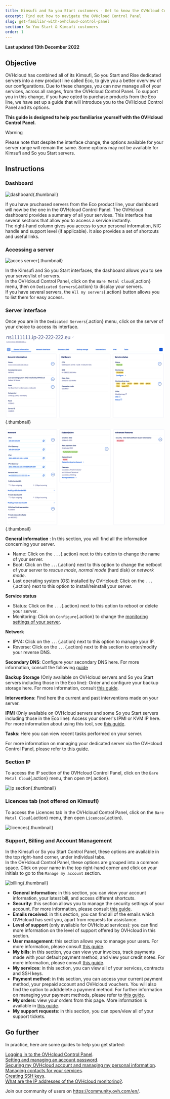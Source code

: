 ```yaml
---
title: Kimsufi and So you Start customers - Get to know the OVHcloud Control Panel
excerpt: Find out how to navigate the OVHcloud Control Panel
slug: get-familiar-with-ovhcloud-control-panel
section: So You Start & Kimsufi customers
order: 1
---
```


**Last updated 13th December 2022**

## Objective

OVHcloud has combined all of its Kimsufi, So you Start and Rise dedicated servers into a new product line called Eco, to give you a better overview of our configurations. Due to these changes, you can now manage all of your services, across all ranges, from the OVHcloud Control Panel. To support you in this change, if you have opted to purchase products from the Eco line, we have set up a guide that will introduce you to the OVHcloud Control Panel and its options.


**This guide is designed to help you familiarise yourself with the OVHcloud Control Panel.**

> [!warning]
> Please note that despite the interface change, the options available for your server range will remain the same. Some options may not be available for Kimsufi and So you Start servers.
>

## Instructions

### Dashboard

![dashboard](images/OVHclouddashboard.png){.thumbnail}

If you have pruchased servers from the Eco product line, your dashboard will now be the one in the OVHcloud Control Panel. The OVHcloud dashboard provides a summary of all your services. This interface has several sections that allow you to access a service instantly.<br>
The right-hand column gives you access to your personal information, NIC handle and support level (if applicable). It also provides a set of shortcuts and useful links.

### Accessing a server

![acces server](images/listserversOVHcloud.png){.thumbnail}

In the Kimsufi and So you Start interfaces, the dashboard allows you to see your server/list of servers.<br>
In the OVHcloud Control Panel, click on the `Bare Metal Cloud`{.action} menu, then on `Dedicated Servers`{.action} to display your servers.<br>
If you have several servers, the `All my servers`{.action} button allows you to list them for easy access.

### Server interface

Once you are in the `Dedicated Servers`{.action} menu, click on the server of your choice to access its interface.

![server interface](images/serverinterface01.png){.thumbnail}

![server interface](images/serverinterface02.png){.thumbnail}

**General information** : In this section, you will find all the information concerning your server.

- Name: Click on the `...`{.action} next to this option to change the name of your server.
- Boot: Click on the `...`{.action} next to this option to change the netboot of your server to *rescue mode*, *normal mode* (hard disk) or *network mode*.
- Last operating system (OS) installed by OVHcloud: Click on the `...`{.action} next to this option to install/reinstall your server.

**Service status**

- Status: Click on the `...`{.action} next to this option to reboot or delete your server.
- Monitoring: Click on `Configure`{.action} to change the [monitoring settings of your server](https://docs.ovh.com/sg/en/dedicated/getting-started-dedicated-server#monitoring-server).

**Network**

- IPV4: Click on the `...`{.action} next to this option to manage your IP.
- Reverse: Click on the `...`{.action} next to this section to enter/modify your reverse DNS.

**Secondary DNS**: Configure your secondary DNS here. For more information, consult the following [guide](https://docs.ovh.com/sg/en/dedicated/secondary-dns/)

**Backup Storage** (Only available on OVHcloud servers and So you Start servers including those in the Eco line): Order and configure your backup storage here. For more information, consult [this guide](https://docs.ovh.com/sg/en/dedicated/using-backup-storage/).

**Interventions**: Find here the current and past interventions made on your server.

**IPMI** (Only available on OVHcloud servers and some So you Start servers including those in the Eco line): Access your server's IPMI or KVM IP here. For more information about using this tool, see [this guide](https://docs.ovh.com/sg/en/dedicated/use-ipmi-dedicated-servers/).

**Tasks**: Here you can view recent tasks performed on your server.

For more information on managing your dedicated server via the OVHcloud Control Panel, please refer to [this guide](https://docs.ovh.com/sg/en/dedicated/getting-started-dedicated-server/).

### Section IP

To access the IP section of the OVHcloud Control Panel, click on the `Bare Metal Cloud`{.action} menu, then open `IP`{.action}.

![ip section](images/manageIPOVHcloud.png){.thumbnail}

### Licences tab (not offered on Kimsufi)

To access the Licences tab in the OVHcloud Control Panel, click on the `Bare Metal Cloud`{.action} menu, then open `Licences`{.action}. 

![licences](images/managelicencesOVHcloud.png){.thumbnail}

### Support, Billing and Account Management

In the Kimsufi or So you Start Control Panel, these options are available in the top right-hand corner, under individual tabs.<br>
In the OVHcloud Control Panel, these options are grouped into a common space. Click on your name in the top right-hand corner and click on your initials to go to the `Manage my account` section.

![billing](images/accountOVHcloud.png){.thumbnail}

- **General information**: in this section, you can view your account information, your latest bill, and access different shortcuts.
- **Security**: this section allows you to manage the security settings of your account. For more information, please consult [this guide](https://docs.ovh.com/sg/en/customer/all-about-your-username/).
- **Emails received**: in this section, you can find all of the emails which OVHcloud has sent you, apart from requests for assistance.
- **Level of support** (only available for OVHcloud services): you can find more information on the level of support offered by OVHcloud in this section.
- **User management**: this section allows you to manage your users. For more information, please consult [this guide](https://docs.ovh.com/sg/en/customer/managing-users/).
- **My bills**: in this section, you can view your invoices, track payments made with your default payment method, and view your credit notes. For more information, please consult [this guide](https://docs.ovh.com/sg/en/billing/manage-ovh-bills/).
- **My services**: in this section, you can view all of your services, contracts and SSH keys.
- **Payment method**: in this section, you can access your current payment method, your prepaid account and OVHcloud vouchers. You will also find the option to add/delete a payment method. For further information on managing your payment methods, please refer to [this guide](https://docs.ovh.com/sg/en/billing/manage-payment-methods/).
- **My orders**: view your orders from this page. More information is available in [this guide](https://docs.ovh.com/sg/en/billing/managing-ovh-orders/).
- **My support requests**: in this section, you can open/view all of your support tickets.

## Go further

In practice, here are some guides to help you get started:

[Logging in to the OVHcloud Control Panel](https://docs.ovh.com/sg/en/customer/log-in-to-ovhcloud-control-panel/).<br>
[Setting and managing an account password](https://docs.ovh.com/sg/en/customer/manage-password/).<br>
[Securing my OVHcloud account and managing my personal information](https://docs.ovh.com/sg/en/customer/all-about-your-username/).<br>
[Managing contacts for your services](https://docs.ovh.com/sg/en/customer/managing-contacts/).<br>
[Creating SSH keys](https://docs.ovh.com/sg/en/dedicated/creating-ssh-keys-dedicated/).<br>
[What are the IP addresses of the OVHcloud monitoring?](https://docs.ovh.com/sg/en/dedicated/monitoring-ip-ovh/).

Join our community of users on <https://community.ovh.com/en/>.